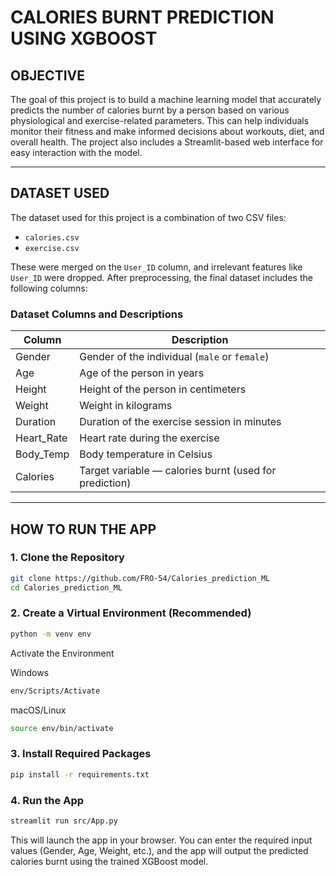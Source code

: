 # CALORIES BURNT PREDICTION USING XGBOOST

## OBJECTIVE

The goal of this project is to build a machine learning model that accurately predicts the number of calories burnt by a person based on various physiological and exercise-related parameters. This can help individuals monitor their fitness and make informed decisions about workouts, diet, and overall health. The project also includes a Streamlit-based web interface for easy interaction with the model.

---

## DATASET USED

The dataset used for this project is a combination of two CSV files:

- `calories.csv`
- `exercise.csv`

These were merged on the `User_ID` column, and irrelevant features like `User_ID` were dropped. After preprocessing, the final dataset includes the following columns:

### Dataset Columns and Descriptions

| Column        | Description                                                  |
|---------------|--------------------------------------------------------------|
| Gender        | Gender of the individual (`male` or `female`)                |
| Age           | Age of the person in years                                   |
| Height        | Height of the person in centimeters                          |
| Weight        | Weight in kilograms                                          |
| Duration      | Duration of the exercise session in minutes                  |
| Heart_Rate    | Heart rate during the exercise                               |
| Body_Temp     | Body temperature in Celsius                                  |
| Calories      | Target variable — calories burnt (used for prediction)       |

---

## HOW TO RUN THE APP

### 1. **Clone the Repository**

```bash
git clone https://github.com/FRO-54/Calories_prediction_ML
cd Calories_prediction_ML
```

### 2. Create a Virtual Environment (Recommended)

```bash
python -m venv env
```
Activate the Environment

Windows
```bash
env/Scripts/Activate
```

macOS/Linux
```bash
source env/bin/activate
```

### 3. Install Required Packages

```bash
pip install -r requirements.txt
```

### 4. Run the App

```bash
streamlit run src/App.py
```
This will launch the app in your browser. You can enter the required input values (Gender, Age, Weight, etc.), and the app will output the predicted calories burnt using the trained XGBoost model.
